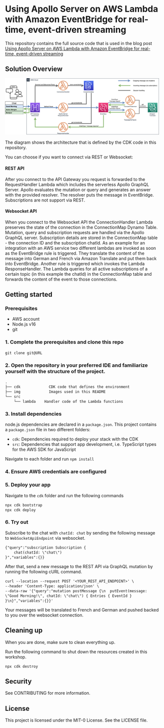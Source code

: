 # Using Apollo Server on AWS Lambda with Amazon EventBridge for real-time, event-driven streaming

This repository contains the full source code that is used in the blog post [Using Apollo Server on AWS Lambda with Amazon EventBridge for real-time, event-driven streaming](https://aws.amazon.com/blogs/opensource/using-apollo-server-on-aws-lambda-with-amazon-eventbridge-for-real-time-event-driven-streaming/)

## Solution Overview

![Diagram](architecture.png)

The diagram shows the architecture that is defined by the CDK code in this repository.

You can choose if you want to connect via REST or Websocket:
#### REST API
After you connect to the API Gateway you request is forwarded to the RequestHandler Lambda which includes the serverless Apollo GraphQL Server. Apollo evaluates the mutation or query and generates an answer with the provided resolver. The resolver puts the message in EventBridge. Subscriptions are not support via REST.
#### Websocket API
When you connect to the Websocket API the ConnectionHandler Lambda preserves the state of the connection in the ConnectionMap Dynamo Table. Mutation, query and subscription requests are handled via the Apollo GraphQL server. Subscription details are stored in the ConnectionMap table - the connection ID and the subscription chatId. As an example for an integration with an AWS service two different lambdas are invoked as soon as the EventBridge rule is triggered. They translate the content of the message into German and French via Amazon Translate and put them back into EventBridge. Another rule is triggered which invokes the Lambda ResponseHandler. The Lambda queries for all active subscriptions of a certain topic (in this example the chatId) in the ConnectionMap table and forwards the content of the event to those connections.



## Getting started

### Prerequisites
- AWS account
- Node.js v16
- git

### 1. Complete the prerequisites and clone this repo
```
git clone git@URL
```
### 2. Open the repository in your preferred IDE and familiarize yourself with the structure of the project.
```
.
├── cdk             CDK code that defines the environment
├── img             Images used in this README
└── src
    └── lambda    Handler code of the Lambda functions
```
### 3. Install dependencies
node.js dependencies are declared in a `package.json`.
This project contains a `package.json` file in two different folders:
- `cdk`: Dependencies required to deploy your stack with the CDK
- `src`: Dependencies that support app development, i.e. TypeScript types for the AWS SDK for JavaScript

Navigate to each folder and run `npm install`
### 4. Ensure AWS credentials are configured
### 5. Deploy your app
Navigate to the `cdk` folder and run the following commands

```
npx cdk bootstrap
npx cdk deploy
```

### 6. Try out

Subscribe to the chat with `chatId: chat` by sending the following message to `WebSocketApiEndpoint` via websocket.

```
{"query":"subscription Subscription {    
    chat(chatId: \"chat\")
}","variables":{}}
```

After that, send a new message to the REST API via GraphQL mutation by running the following cURL command.

```
curl --location --request POST '<YOUR_REST_API_ENDPOINT>' \
--header 'Content-Type: application/json' \
--data-raw '{"query":"mutation postMessage {\n  putEvent(message: \"Good Morning!\", chatId: \"chat\") { Entries { EventId } }\n}","variables":{}}'
```

Your messages will be translated to French and German and pushed backed to you over the websocket connection.

## Cleaning up

When you are done, make sure to clean everything up.

Run the following command to shut down the resources created in this workshop.

```
npx cdk destroy
```

## Security
See CONTRIBUTING for more information.

## License
This project is licensed under the MIT-0 License. See the LICENSE file.
